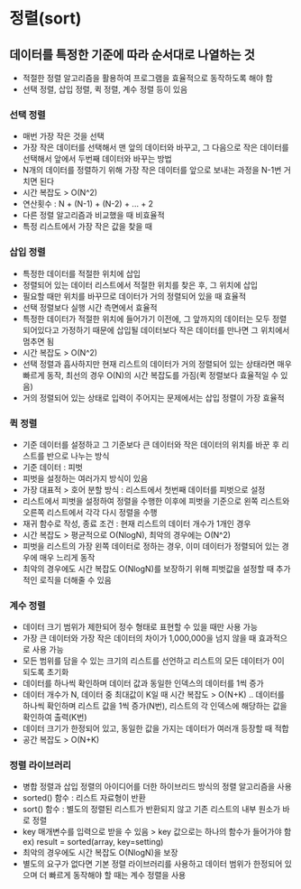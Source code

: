 # 정렬(sort)
## 데이터를 특정한 기준에 따라 순서대로 나열하는 것
* 적절한 정렬 알고리즘을 활용하여 프로그램을 효율적으로 동작하도록 해야 함
* 선택 정렬, 삽입 정렬, 퀵 정렬, 계수 정렬 등이 있음

### 선택 정렬
* 매번 가장 작은 것을 선택
* 가장 작은 데이터를 선택해서 맨 앞의 데이터와 바꾸고, 그 다음으로 작은 데이터를 선택해서 앞에서 두번째 데이터와 바꾸는 방법
* N개의 데이터를 정렬하기 위해 가장 작은 데이터를 앞으로 보내는 과정을 N-1번 거치면 된다
* 시간 복잡도 > O(N^2)
* 연산횟수 : N + (N-1) + (N-2) + ... + 2 
* 다른 정렬 알고리즘과 비교했을 때 비효율적
* 특정 리스트에서 가장 작은 값을 찾을 때 

### 삽입 정렬
* 특정한 데이터를 적절한 위치에 삽입
* 정렬되어 있는 데이터 리스트에서 적절한 위치를 찾은 후, 그 위치에 삽입
* 필요할 때만 위치를 바꾸므로 데이터가 거의 정렬되어 있을 때 효율적
* 선택 정렬보다 실행 시간 측면에서 효율적
* 특정한 데이터가 적절한 위치에 들어가기 이전에, 그 앞까지의 데이터는 모두 정렬되어있다고 가정하기 때문에 삽입될 데이터보다 작은 데이터를 만나면 그 위치에서 멈추면 됨
* 시간 복잡도 > O(N^2)
* 선택 정렬과 흡사하지만 현재 리스트의 데이터가 거의 정렬되어 있는 상태라면 매우 빠르게 동작, 최선의 경우 O(N)의 시간 복잡도를 가짐(퀵 정렬보다 효율적일 수 있음)
* 거의 정렬되어 있는 상태로 입력이 주어지는 문제에서는 삽입 정렬이 가장 효율적

### 퀵 정렬
* 기준 데이터를 설정하고 그 기준보다 큰 데이터와 작은 데이터의 위치를 바꾼 후 리스트를 반으로 나누는 방식 
* 기준 데이터 : 피벗
* 피벗을 설정하는 여러가지 방식이 있음
* 가장 대표적 > 호어 분할 방식 : 리스트에서 첫번째 데이터를 피벗으로 설정
* 리스트에서 피벗을 설정하여 정렬을 수행한 이후에 피벗을 기준으로 왼쪽 리스트와 오른쪽 리스트에서 각각 다시 정렬을 수행
* 재귀 함수로 작성, 종료 조건 : 현재 리스트의 데이터 개수가 1개인 경우
* 시간 복잡도 > 평균적으로 O(NlogN), 최악의 경우에는 O(N^2)
* 피벗을 리스트의 가장 왼쪽 데이터로 정하는 경우, 이미 데이터가 정렬되어 있는 경우에 매우 느리게 동작
* 최악의 경우에도 시간 복잡도 O(NlogN)를 보장하기 위해 피벗값을 설정할 때 추가적인 로직을 더해줄 수 있음

### 계수 정렬
* 데이터 크기 범위가 제한되어 정수 형태로 표현할 수 있을 때만 사용 가능
* 가장 큰 데이터와 가장 작은 데이터의 차이가 1,000,000을 넘지 않을 때 효과적으로 사용 가능
* 모든 범위를 담을 수 있는 크기의 리스트를 선언하고 리스트의 모든 데이터가 0이 되도록 초기화
* 데이터를 하나씩 확인하며 데이터 값과 동일한 인덱스의 데이터를 1씩 증가
* 데이터 개수가 N, 데이터 중 최대값이 K일 때 시간 복잡도 > O(N+K) .. 데이터를 하나씩 확인하며 리스트 값을 1씩 증가(N번), 리스트의 각 인덱스에 해당하는 값을 확인하여 출력(K번)
* 데이터 크기가 한정되어 있고, 동일한 값을 가지는 데이터가 여러개 등장할 때 적합
* 공간 복잡도 > O(N+K)

### 정렬 라이브러리
* 병합 정렬과 삽입 정렬의 아이디어를 더한 하이브리드 방식의 정렬 알고리즘을 사용
* sorted() 함수 : 리스트 자료형이 반환
* sort() 함수 : 별도의 정렬된 리스트가 반환되지 않고 기존 리스트의 내부 원소가 바로 정렬
* key 매개변수를 입력으로 받을 수 있음 > key 값으로는 하나의 함수가 들어가야 함 ex) result = sorted(array, key=setting)
* 최악의 경우에도 시간 복잡도 O(NlogN)을 보장
* 별도의 요구가 없다면 기본 정렬 라이브러리를 사용하고 데이터 범위가 한정되어 있으며 더 빠르게 동작해야 할 때는 계수 정렬을 사용
